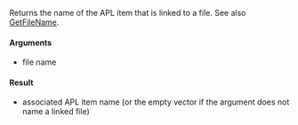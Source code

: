 Returns the name of the APL item that is linked to a file. See also [GetFileName](Link.GetFileName).

#### Arguments

- file name

#### Result

- associated APL item name (or the empty vector if the argument does not name a linked file)